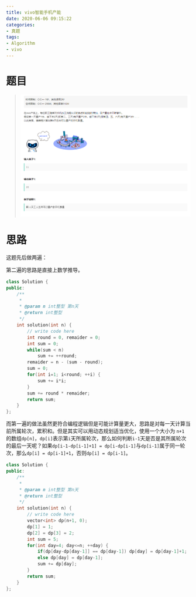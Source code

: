 ```yaml
---
title: vivo智能手机产能
date: 2020-06-06 09:15:22
categories:
- 真题
tags:
- Algorithm
- vivo
---
```


# 题目

> ![image-20200606091608467](vivo智能手机产能/image-20200606091608467.png)

# 思路

这题先后做两遍：

第二遍的思路是直接上数学推导。

```c++
class Solution {
public:
    /**
     * 
     * @param n int整型 第n天
     * @return int整型
     */
    int solution(int n) {
        // write code here
        int round = 0, remaider = 0;
        int sum = 0;
        while(sum < n)
            sum += ++round;
        remaider = n - (sum - round);
        sum = 0;
        for(int i=1; i<round; ++i) {
            sum += i*i;
        }
        sum += round * remaider;
        return sum;
    }
};
```

而第一遍的做法虽然更符合编程逻辑但是可能计算量更大，思路是对每一天计算当前所属轮次，累积和。但是其实可以用动态规划适当优化，使用一个大小为 `n+1` 的数组`dp[n]`，`dp[i]`表示第`i`天所属轮次，那么如何判断`i-1`天是否是其所属轮次的最后一天呢？如果`dp[i-1-dp[i-1]+1] = dp[i-dp[i-1]`与`dp[i-1]`属于同一轮次，那么`dp[i] = dp[i-1]+1`，否则`dp[i] = dp[i-1]`。

```c++
class Solution {
public:
    /**
     * 
     * @param n int整型 第n天
     * @return int整型
     */
    int solution(int n) {
        // write code here
        vector<int> dp(n+1, 0);
        dp[1] = 1;
        dp[2] = dp[3] = 2;
        int sum = 5;
        for(int day=4; day<=n; ++day) {
            if(dp[day-dp[day-1]] == dp[day-1]) dp[day] = dp[day-1]+1;
            else dp[day] = dp[day-1];
            sum += dp[day];
        }
        return sum;
    }
};
```

